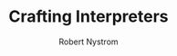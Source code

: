 ---
layout: book-shelf
title: Crafting Interpreters
author: Robert Nystrom
cover: assets/img/book_covers/crafting_interpreters.jpg
categories: programming-languages programming interpreters compilers
buy_link: https://www.amazon.com/dp/0990582930
released: 2021
status: Queued
---